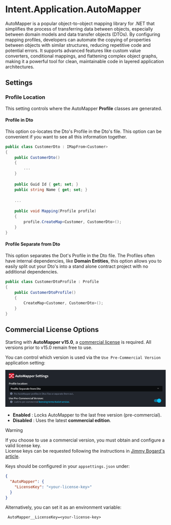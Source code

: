 ﻿# Intent.Application.AutoMapper

AutoMapper is a popular object-to-object mapping library for .NET that simplifies the process of transferring data between objects, especially between domain models and data transfer objects (DTOs). By configuring mapping profiles, developers can automate the copying of properties between objects with similar structures, reducing repetitive code and potential errors. It supports advanced features like custom value converters, conditional mappings, and flattening complex object graphs, making it a powerful tool for clean, maintainable code in layered application architectures.

## Settings

### Profile Location

This setting controls where the AutoMapper **Profile** classes are generated.

#### Profile in Dto

This option co-locates the Dto's Profile in the Dto's file. This option can be convenient if you want to see all this information together.

```csharp
public class CustomerDto : IMapFrom<Customer>
{
    public CustomerDto()
    {
        ...
    }

    public Guid Id { get; set; }
    public string Name { get; set; }
 
    ...

    public void Mapping(Profile profile)
    {
        profile.CreateMap<Customer, CustomerDto>();
    }
}
```

#### Profile Separate from Dto

This option separates the Dot's Profile in the Dto file. The Profiles often have internal dependencies, like **Domain Entities**, this option allows you to easily split out your Dto's into a stand alone contract project with no additional dependencies.

```csharp
public class CustomerDtoProfile : Profile
{
    public CustomerDtoProfile()
    {
        CreateMap<Customer, CustomerDto>();
    }
}
```

## Commercial License Options

Starting with **AutoMapper v15.0**, a [commercial license](https://www.jimmybogard.com/automapper-and-mediatr-commercial-editions-launch-today/) is required. All versions prior to v15.0 remain free to use.

You can control which version is used via the `Use Pre-Commercial Version` application setting:

![Pre-commercial Version](images/license.png)

- **Enabled** : Locks AutoMapper to the last free version (pre-commercial).
- **Disabled** : Uses the latest **commercial edition**.

> [!WARNING]  
> If you choose to use a commercial version, you must obtain and configure a valid license key.  
> License keys can be requested following the instructions in [Jimmy Bogard's article](https://www.jimmybogard.com/automapper-and-mediatr-commercial-editions-launch-today/).  

Keys should be configured in your `appsettings.json` under:

``` json
{
  "AutoMapper": {
    "LicenseKey": "<your-license-key>"
  }
}
```

Alternatively, you can set it as an environment variable:

```
 AutoMapper__LicenseKey=<your-license-key>
```